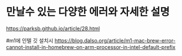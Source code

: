 # 만날수 있는 다양한 에러와 자세한 설명
https://parksb.github.io/article/28.html

#m1에 인텔 깃  설치시
https://blog.dalso.org/article/m1-mac-brew-error-cannot-install-in-homebrew-on-arm-processor-in-intel-default-prefix                